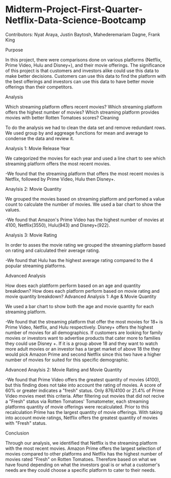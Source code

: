 # Midterm-Project-First-Quarter-Netflix-Data-Science-Bootcamp

Contributors: Nyat Araya, Justin Baytosh, Mahederemariam Dagne, Frank King

Purpose

In this project, there were comparisons done on various platforms (Netflix, Prime Video, Hulu and Disney+), and their movie offerings. The significance of this project is that customers and investors alike could use this data to make better decisions. Customers can use this data to find the platform with the best offerings and investors can use this data to have better movie offerings than their competitors.

Analysis

Which streaming platform offers recent movies?
Which streaming platform offers the highest number of movies?
Which streaming platform provides movies with better Rotten Tomatoes scores?
Cleaning

To do the analysis we had to clean the data set and remove redundant rows. We used group by and aggreage functions for mean and average to condense the data and review it.

Analysis 1: Movie Release Year

We categorized the movies for each year and used a line chart to see which streaming platform offers the most recent movies.

-We found that the streaming platform that offers the most recent movies is Netflix, followed by Prime Video, Hulu then Disney+.

Anaylsis 2: Movie Quantity

We grouped the movies based on streaming platform and perfomed a value count to calculate the number of movies. We used a bar chart to show the values.

-We found that Amazon's Prime Video has the highest number of movies at 4100, Netflix(3550), Hulu(943) and Disney+(922).

Analysis 3: Movie Rating

In order to asses the movie rating we grouped the streaming platform based on rating and calculated their average rating.

-We found that Hulu has the highest average rating compared to the 4 popular streaming platforms.

Advanced Analysis

How does each plattform perform based on an age and quantity breakdown?
How does each platform perform based on movie rating and movie quantity breakdown?
Advanced Analysis 1: Age & Movie Quantity

We used a bar chart to show both the age and movie quantity for each streaming platform.

-We found that the streaming platform that offer the most movies for 18+ is Prime Video, Netflix, and Hulu respectively. Disney+ offers the highest number of movies for all demographics. If customers are looking for family movies or investors want to advertise products that cater more to families they could use Disney +. If it is a group above 18 and they want to watch more adult movies or an investor has a target market of above 18 the they would pick Amazon Prime and second Netflix since this two have a higher number of movies for suited for this specific demographic.

Advanced Anaylsis 2: Movie Rating and Movie Quantity

-We found that Prime Video offers the greatest quantity of movies (4100), but this finding does not take into account the rating of movies. A score of 60% or greater indicates a "fresh" status. Only 876/4100 or 21.4% of Prime Video movies meet this criteria. After filtering out movies that did not recive a "Fresh" status via Rotten Tomatoes' Tomatometer, each streaming platforms quantity of movie offerings were recalculated. Prior to this recalculation Prime has the largest quantity of movie offerings. With taking into account movie ratings, Netflix offers the greatest quantity of movies with "Fresh" status.

Conclusion

Through our analysis, we identified that Netflix is the streaming platform with the most recent movies. Amazon Prime offers the largest selection of movies compared to other platforms and Netflix has the highest number of movies rated "Fresh" on Rotten Tomatoes. Therefore based on what we have found depending on what the investors goal is or what a customer's needs are they could choose a specific platform to cater to their needs.
